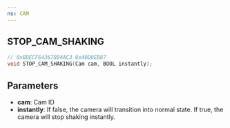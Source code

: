 ```yaml
---
ns: CAM
---
```

## STOP_CAM_SHAKING

```c
// 0xBDECF64367884AC3 0x40D0EB87
void STOP_CAM_SHAKING(Cam cam, BOOL instantly);
```


## Parameters
* **cam**: Cam ID
* **instantly**: If false, the camera will transition into normal state. If true, the camera will stop shaking instantly.

